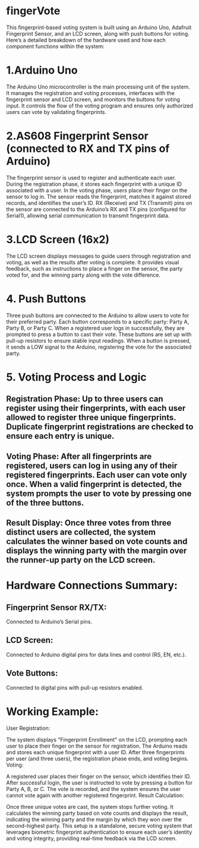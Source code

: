 # fingerVote
This fingerprint-based voting system is built using an Arduino Uno, Adafruit Fingerprint Sensor, and an LCD screen, along with push buttons for voting. Here’s a detailed breakdown of the hardware used and how each component functions within the system:
# 1.Arduino Uno
The Arduino Uno microcontroller is the main processing unit of the system. It manages the registration and voting processes, interfaces with the fingerprint sensor and LCD screen, and monitors the buttons for voting input.
It controls the flow of the voting program and ensures only authorized users can vote by validating fingerprints.
# 2.AS608 Fingerprint Sensor (connected to RX and TX pins of Arduino)
The fingerprint sensor is used to register and authenticate each user. During the registration phase, it stores each fingerprint with a unique ID associated with a user.
In the voting phase, users place their finger on the sensor to log in. The sensor reads the fingerprint, matches it against stored records, and identifies the user’s ID.
RX (Receive) and TX (Transmit) pins on the sensor are connected to the Arduino’s RX and TX pins (configured for Serial1), allowing serial communication to transmit fingerprint data.
# 3.LCD Screen (16x2)
The LCD screen displays messages to guide users through registration and voting, as well as the results after voting is complete.
It provides visual feedback, such as instructions to place a finger on the sensor, the party voted for, and the winning party along with the vote difference.
# 4. Push Buttons
Three push buttons are connected to the Arduino to allow users to vote for their preferred party. Each button corresponds to a specific party: Party A, Party B, or Party C.
When a registered user logs in successfully, they are prompted to press a button to cast their vote.
These buttons are set up with pull-up resistors to ensure stable input readings. When a button is pressed, it sends a LOW signal to the Arduino, registering the vote for the associated party.
# 5. Voting Process and Logic
## Registration Phase: Up to three users can register using their fingerprints, with each user allowed to register three unique fingerprints. Duplicate fingerprint registrations are checked to ensure each entry is unique.
## Voting Phase: After all fingerprints are registered, users can log in using any of their registered fingerprints. Each user can vote only once. When a valid fingerprint is detected, the system prompts the user to vote by pressing one of the three buttons.
## Result Display: Once three votes from three distinct users are collected, the system calculates the winner based on vote counts and displays the winning party with the margin over the runner-up party on the LCD screen.
# Hardware Connections Summary:
## Fingerprint Sensor RX/TX: 
Connected to Arduino’s Serial pins.
## LCD Screen: 
Connected to Arduino digital pins for data lines and control (RS, EN, etc.).
## Vote Buttons: 
Connected to digital pins with pull-up resistors enabled.
# Working Example:
User Registration:

The system displays "Fingerprint Enrollment" on the LCD, prompting each user to place their finger on the sensor for registration.
The Arduino reads and stores each unique fingerprint with a user ID.
After three fingerprints per user (and three users), the registration phase ends, and voting begins.
Voting:

A registered user places their finger on the sensor, which identifies their ID.
After successful login, the user is instructed to vote by pressing a button for Party A, B, or C.
The vote is recorded, and the system ensures the user cannot vote again with another registered fingerprint.
Result Calculation:

Once three unique votes are cast, the system stops further voting.
It calculates the winning party based on vote counts and displays the result, indicating the winning party and the margin by which they won over the second-highest party.
This setup is a standalone, secure voting system that leverages biometric fingerprint authentication to ensure each user’s identity and voting integrity, providing real-time feedback via the LCD screen.
